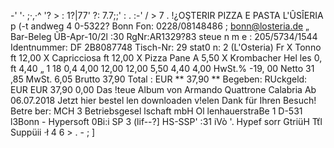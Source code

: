-' '· ;·,·^ '? > : 1?|77' ?: 7.7;;' : . :-' / > 7 . !¿OŞTERIR PIZZA E PASTA L'ÛSÎERIA p (-t andweg 4 0-5322? Bonn Fon: 0228/08148486 ; bonn@losteria.de „ Bar-Beleg ŨB-Apr-10/2l :30 RgNr:AR1329?83 steue n m e : 205/5734/1544 Identnummer: DF 2B8087748 Tisch-Nr: 29 stat0 n: 2 (L'Osteria) Fr X Tonno ft 12,00 X Capricciosa ft 12,00 X Pizza Pane A 5,50 X Krombacher Hel les 0, ft 4,40 „ 1 18 0,4 4,00 12,00 12,00 5,50 4,40 4,00 HwSt.% -19, 00 Netto 31 ,85 MwSt. 6,05 Brutto 37,90 Total : EUR ** 37,90 ** Begeben: RUckgeld: EUR EUR 37,90 0,00 Das !teue Album von Armando Quattrone Calabria Ab 06.07.2018 Jetzt hier bestel len downloaden v!elen Dank für Ihren Besuch! Betre ber: MCH 3 Betriebsgesel lschaft mbH Ol lenhauerstraBe 1 D-531 l3Bonn - Hypersoft 0Bi:i SP 3 (lif--?] HS-SSP' :31 iVò '. Hypef sorr GtriüH Tťl Suppüii ·ł 4 6 > . - ; ]